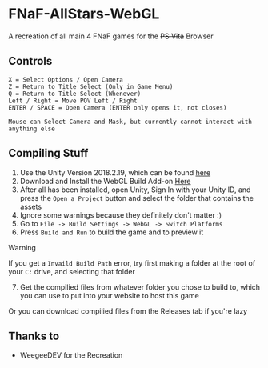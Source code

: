 # FNaF-AllStars-WebGL
A recreation of all main 4 FNaF games for the ~~PS Vita~~ Browser

## Controls
```
X = Select Options / Open Camera
Z = Return to Title Select (Only in Game Menu)
Q = Return to Title Select (Whenever)
Left / Right = Move POV Left / Right
ENTER / SPACE = Open Camera (ENTER only opens it, not closes)

Mouse can Select Camera and Mask, but currently cannot interact with anything else

```

## Compiling Stuff
1. Use the Unity Version 2018.2.19, which can be found [here](https://unity.com/cn/releases/editor/whats-new/2018.2.19)
2. Download and Install the WebGL Build Add-on [Here](http://download.unity3d.com/download_unity/06990f28ba00/TargetSupportInstaller/UnitySetup-WebGL-Support-for-Editor-2018.2.19f1.exe)
3. After all has been installed, open Unity, Sign In with your Unity ID, and press the ```Open a Project``` button and select the folder that contains the assets
4. Ignore some warnings because they definitely don't matter :)
5. Go to ```File -> Build Settings -> WebGL -> Switch Platforms```
6. Press ```Build and Run``` to build the game and to preview it
> [!WARNING]
> If you get a ```Invaild Build Path``` error, try first making a folder at the root of your ```C:``` drive, and selecting that folder
7. Get the compilied files from whatever folder you chose to build to, which you can use to put into your website to host this game

Or you can download compilied files from the Releases tab if you're lazy

## Thanks to
- WeegeeDEV for the Recreation
